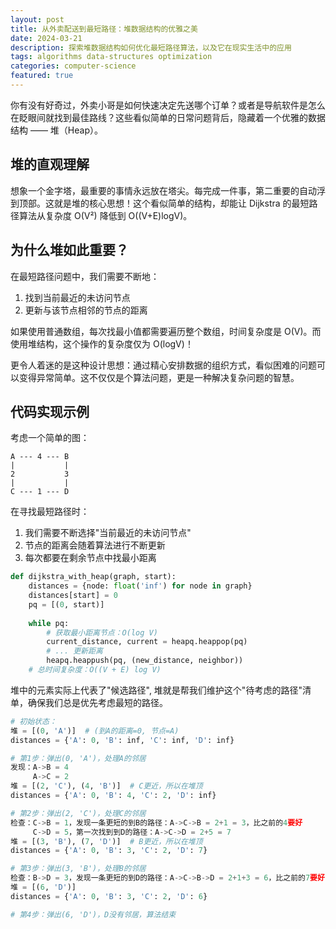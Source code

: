 ```yaml
---
layout: post
title: 从外卖配送到最短路径：堆数据结构的优雅之美
date: 2024-03-21
description: 探索堆数据结构如何优化最短路径算法，以及它在现实生活中的应用
tags: algorithms data-structures optimization
categories: computer-science
featured: true
---
```


你有没有好奇过，外卖小哥是如何快速决定先送哪个订单？或者是导航软件是怎么在眨眼间就找到最佳路线？这些看似简单的日常问题背后，隐藏着一个优雅的数据结构 —— 堆（Heap）。

## 堆的直观理解

想象一个金字塔，最重要的事情永远放在塔尖。每完成一件事，第二重要的自动浮到顶部。这就是堆的核心思想！这个看似简单的结构，却能让 Dijkstra 的最短路径算法从复杂度 O(V²) 降低到 O((V+E)logV)。

## 为什么堆如此重要？

在最短路径问题中，我们需要不断地：
1. 找到当前最近的未访问节点
2. 更新与该节点相邻的节点的距离

如果使用普通数组，每次找最小值都需要遍历整个数组，时间复杂度是 O(V)。而使用堆结构，这个操作的复杂度仅为 O(logV)！


更令人着迷的是这种设计思想：通过精心安排数据的组织方式，看似困难的问题可以变得异常简单。这不仅仅是个算法问题，更是一种解决复杂问题的智慧。

## 代码实现示例 



考虑一个简单的图：
```
A --- 4 --- B
|           |
2           3
|           |
C --- 1 --- D
```

在寻找最短路径时：
1. 我们需要不断选择"当前最近的未访问节点"
2. 节点的距离会随着算法进行不断更新
3. 每次都要在剩余节点中找最小距离


```python
def dijkstra_with_heap(graph, start):
    distances = {node: float('inf') for node in graph}
    distances[start] = 0
    pq = [(0, start)]
    
    while pq:
        # 获取最小距离节点：O(log V)
        current_distance, current = heapq.heappop(pq)
        # ... 更新距离
        heapq.heappush(pq, (new_distance, neighbor))
    # 总时间复杂度：O((V + E) log V)
```
堆中的元素实际上代表了"候选路径", 堆就是帮我们维护这个"待考虑的路径"清单，确保我们总是优先考虑最短的路径。

```python
# 初始状态：
堆 = [(0, 'A')]  # (到A的距离=0, 节点=A)
distances = {'A': 0, 'B': inf, 'C': inf, 'D': inf}

# 第1步：弹出(0, 'A')，处理A的邻居
发现：A->B = 4
     A->C = 2
堆 = [(2, 'C'), (4, 'B')]  # C更近，所以在堆顶
distances = {'A': 0, 'B': 4, 'C': 2, 'D': inf}

# 第2步：弹出(2, 'C')，处理C的邻居
检查：C->B = 1，发现一条更短的到B的路径：A->C->B = 2+1 = 3，比之前的4要好
     C->D = 5，第一次找到到D的路径：A->C->D = 2+5 = 7
堆 = [(3, 'B'), (7, 'D')]  # B更近，所以在堆顶
distances = {'A': 0, 'B': 3, 'C': 2, 'D': 7}

# 第3步：弹出(3, 'B')，处理B的邻居
检查：B->D = 3，发现一条更短的到D的路径：A->C->B->D = 2+1+3 = 6，比之前的7要好
堆 = [(6, 'D')]
distances = {'A': 0, 'B': 3, 'C': 2, 'D': 6}

# 第4步：弹出(6, 'D')，D没有邻居，算法结束
```



